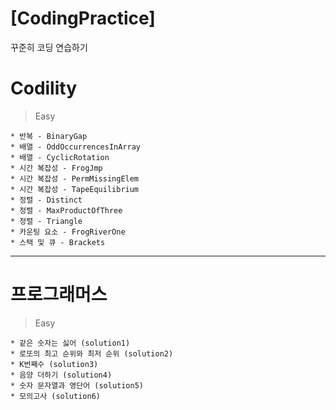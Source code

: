 # [CodingPractice]
꾸준히 코딩 연습하기

# Codility
> Easy
```
* 반복 - BinaryGap
* 배열 - OddOccurrencesInArray
* 배열 - CyclicRotation
* 시간 복잡성 - FrogJmp
* 시간 복잡성 - PermMissingElem
* 시간 복잡성 - TapeEquilibrium
* 정렬 - Distinct
* 정렬 - MaxProductOfThree
* 정렬 - Triangle
* 카운팅 요소 - FrogRiverOne
* 스택 및 큐 - Brackets
```

------------

# 프로그래머스
> Easy
```
* 같은 숫자는 싫어 (solution1)
* 로또의 최고 순위와 최저 순위 (solution2)
* K번째수 (solution3)
* 음양 더하기 (solution4)
* 숫자 문자열과 영단어 (solution5)
* 모의고사 (solution6)
```